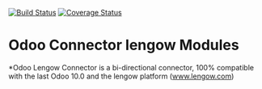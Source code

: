 [![Build Status](https://travis-ci.org/OCA/connector-lengow.svg?branch=10.0)](https://travis-ci.org/OCA/connector-lengow)
[![Coverage Status](https://coveralls.io/repos/OCA/connector-lengow/badge.svg?branch=10.0)](https://coveralls.io/r/OCA/connector-lengow?branch=10.0)

Odoo Connector lengow Modules
==============================

*Odoo Lengow Connector is a bi-directional connector, 100% compatible with the last Odoo 10.0 and the lengow platform (www.lengow.com)
